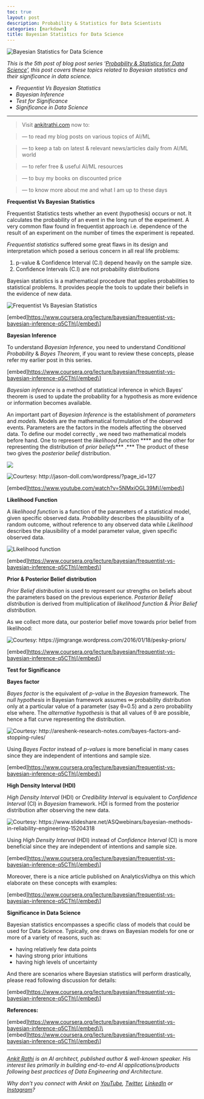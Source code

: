 ```yaml
---
toc: true
layout: post
description: Probability & Statistics for Data Scientists
categories: [markdown]
title: Bayesian Statistics for Data Science
---
```


![Bayesian Statistics for Data Science](https://cdn-images-1.medium.com/max/1200/1*qO6IpQH_zrwOon9FBGkJZg.png)

*This is the 5th post of blog post series ‘*[*Probability & Statistics for Data Science*](https://www.ankitrathi.com/post/probability-statistics-for-data-science-series)*’, this post covers these topics related to Bayesian statistics and their significance in data science.*

-   *Frequentist Vs Bayesian Statistics*
-   *Bayesian Inference*
-   *Test for Significance*
-   *Significance in Data Science*

------------------------------------------------------------------------

> Visit [ankitrathi.com](http://ankitrathi.com/) now to:

> — to read my blog posts on various topics of AI/ML

> — to keep a tab on latest & relevant news/articles daily from AI/ML world

> — to refer free & useful AI/ML resources

> — to buy my books on discounted price

> — to know more about me and what I am up to these days

**Frequentist Vs Bayesian Statistics**

Frequentist Statistics tests whether an event (hypothesis) occurs or not. It calculates the probability of an event in the long run of the experiment. A very common flaw found in frequentist approach i.e. dependence of the result of an experiment on the number of times the experiment is repeated.

*Frequentist statistics* suffered some great flaws in its design and interpretation which posed a serious concern in all real life problems:

1.  p-value & Confidence Interval (C.I) depend heavily on the sample size.
2.  Confidence Intervals (C.I) are not probability distributions

Bayesian statistics is a mathematical procedure that applies probabilities to statistical problems. It provides people the tools to update their beliefs in the evidence of new data.

![Frequentist Vs Bayesian Statistics](https://cdn-images-1.medium.com/max/800/1*rkeLokn-gkfeOAdkrwuCWA.png)

\[embed\]https://www.coursera.org/lecture/bayesian/frequentist-vs-bayesian-inference-q5CTh\[/embed\]

**Bayesian Inference**

To understand *Bayesian Inference*, you need to understand *Conditional Probability* & *Bayes Theorem*, if you want to review these concepts, please refer my earlier post in this series.

\[embed\]https://www.coursera.org/lecture/bayesian/frequentist-vs-bayesian-inference-q5CTh\[/embed\]

*Bayesian inference* is a method of statistical inference in which Bayes’ theorem is used to update the probability for a hypothesis as more evidence or information becomes available.

An important part of *Bayesian Inference* is the establishment of *parameters* and *models.* Models are the mathematical formulation of the observed events. Parameters are the factors in the models affecting the observed data. To define our model correctly , we need two mathematical models before hand. One to represent the *likelihood function* **** and the other for representing the distribution of *prior beliefs**** .*** The product of these two gives the *posterior belief* distribution.

![](https://cdn-images-1.medium.com/max/800/1*n4D8BKlVCurNg1xKshTsxg.png)

![Courtesy: <http://jason-doll.com/wordpress/?page_id=127>](https://cdn-images-1.medium.com/max/800/1*hblsrFOWViHS43l5YpUXeQ.png)

\[embed\]https://www.youtube.com/watch?v=5NMxiOGL39M\[/embed\]

**Likelihood Function**

A *likelihood function* is a function of the parameters of a statistical model, given specific observed data. *Probability* describes the plausibility of a random outcome, without reference to any observed data while *Likelihood* describes the plausibility of a model parameter value, given specific observed data.

![Likelihood function](https://cdn-images-1.medium.com/max/800/1*f5k9kbt-DNH7sNVm5fZIag.png)

\[embed\]https://www.coursera.org/lecture/bayesian/frequentist-vs-bayesian-inference-q5CTh\[/embed\]

**Prior & Posterior Belief distribution**

*Prior Belief distribution* is used to represent our strengths on beliefs about the parameters based on the previous experience. *Posterior Belief distribution* is derived from multiplication of *likelihood function & Prior Belief distribution.*

As we collect more data, our posterior belief move towards prior belief from likelihood:

![Courtesy: <https://jimgrange.wordpress.com/2016/01/18/pesky-priors/>](https://cdn-images-1.medium.com/max/800/0*SYr-Xd8_H3I4cCX1.png)

\[embed\]https://www.coursera.org/lecture/bayesian/frequentist-vs-bayesian-inference-q5CTh\[/embed\]

**Test for Significance**

**Bayes factor**

*Bayes factor* is the equivalent of *p-value* in the *Bayesian* framework. The *null hypothesis* in Bayesian framework assumes ∞ probability distribution only at a particular value of a parameter (say θ=0.5) and a zero probability else where. The *alternative hypothesis* is that all values of θ are possible, hence a flat curve representing the distribution.

![Courtesy: <http://areshenk-research-notes.com/bayes-factors-and-stopping-rules/>](https://cdn-images-1.medium.com/max/800/0*XtmxBSmi0HPZ3cQN.png)

Using *Bayes Factor* instead of *p-values* is more beneficial in many cases since they are independent of intentions and sample size.

\[embed\]https://www.coursera.org/lecture/bayesian/frequentist-vs-bayesian-inference-q5CTh\[/embed\]

**High Density Interval (HDI)**

*High Density Interval* (HDI) or *Credibility Interval* is equivalent to *Confidence Interval* (CI) in *Bayesian* framework. HDI is formed from the posterior distribution after observing the new data.

![Courtesy: <https://www.slideshare.net/ASQwebinars/bayesian-methods-in-reliability-engineering-15204318>](https://cdn-images-1.medium.com/max/800/0*PAXk4F00PpWZbv6u)

Using *High Density Interval* (HDI) instead of *Confidence Interval* (CI) is more beneficial since they are independent of intentions and sample size.

\[embed\]https://www.coursera.org/lecture/bayesian/frequentist-vs-bayesian-inference-q5CTh\[/embed\]

Moreover, there is a nice article published on AnalyticsVidhya on this which elaborate on these concepts with examples:

\[embed\]https://www.coursera.org/lecture/bayesian/frequentist-vs-bayesian-inference-q5CTh\[/embed\]

**Significance in Data Science**

Bayesian statistics encompasses a specific class of models that could be used for Data Science. Typically, one draws on Bayesian models for one or more of a variety of reasons, such as:

-   having relatively few data points
-   having strong prior intuitions
-   having high levels of uncertainty

And there are scenarios where Bayesian statistics will perform drastically, please read following discussion for details:

\[embed\]https://www.coursera.org/lecture/bayesian/frequentist-vs-bayesian-inference-q5CTh\[/embed\]

**References:**

\[embed\]https://www.coursera.org/lecture/bayesian/frequentist-vs-bayesian-inference-q5CTh\[/embed\]\
\[embed\]https://www.coursera.org/lecture/bayesian/frequentist-vs-bayesian-inference-q5CTh\[/embed\]

------------------------------------------------------------------------

[*Ankit Rathi*](https://www.ankitrathi.com/) *is an AI architect, published author & well-known speaker. His interest lies primarily in building end-to-end AI applications/products following best practices of Data Engineering and Architecture.*

*Why don’t you connect with Ankit on* [*YouTube*](https://www.youtube.com/channel/UCrIv4EU2tFX8VhhT0oCnDnw)*,* [*Twitter*](https://twitter.com/rathiankit)*,* [*LinkedIn*](https://www.linkedin.com/in/ankitrathi/) *or* [*Instagram*](https://instagram.com/ankitrathi/)*?*
